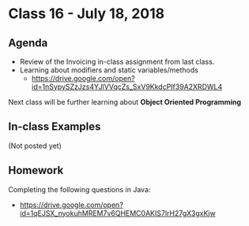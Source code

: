 # Class 16 - July 18, 2018

## Agenda

* Review of the Invoicing in-class assignment from last class.
* Learning about modifiers and static variables/methods
  * https://drive.google.com/open?id=1nSypySZzJzs4YJlVVqcZs_SxV9KkdcPIf39A2XRDWL4

Next class will be further learning about **Object Oriented Programming**

## In-class Examples

(Not posted yet)

## Homework

Completing the following questions in Java:
* https://drive.google.com/open?id=1qEJSX_nyokuhMREM7v6QHEMC0AKIS7lrH27gX3gxKjw